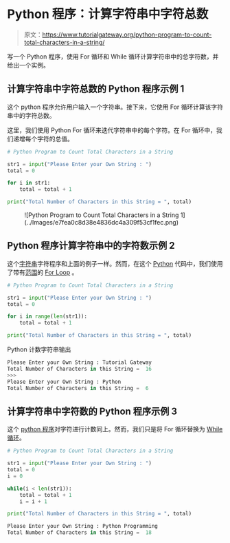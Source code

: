 # Python 程序：计算字符串中字符总数

> 原文：<https://www.tutorialgateway.org/python-program-to-count-total-characters-in-a-string/>

写一个 Python 程序，使用 For 循环和 While 循环计算字符串中的总字符数，并给出一个实例。

## 计算字符串中字符总数的 Python 程序示例 1

这个 python 程序允许用户输入一个字符串。接下来，它使用 For 循环计算该字符串中的字符总数。

这里，我们使用 Python For 循环来迭代字符串中的每个字符。在 For 循环中，我们递增每个字符的总值。

```py
# Python Program to Count Total Characters in a String

str1 = input("Please Enter your Own String : ")
total = 0

for i in str1:
    total = total + 1

print("Total Number of Characters in this String = ", total)
```

<figure class="wp-block-image">![Python Program to Count Total Characters in a String 1](../Images/e7fea0c8d38e4836dc4a309f53cf1fec.png)</figure>

## Python 程序计算字符串中的字符数示例 2

这个[字符串](https://www.tutorialgateway.org/python-string/)字符程序和上面的例子一样。然而，在这个 [Python](https://www.tutorialgateway.org/python-tutorial/) 代码中，我们使用了带有[范围](https://www.tutorialgateway.org/python-range-function/)的 [For Loop](https://www.tutorialgateway.org/python-for-loop/) 。

```py
# Python Program to Count Total Characters in a String

str1 = input("Please Enter your Own String : ")
total = 0

for i in range(len(str1)):
    total = total + 1

print("Total Number of Characters in this String = ", total)
```

Python 计数字符串输出

```py
Please Enter your Own String : Tutorial Gateway
Total Number of Characters in this String =  16
>>> 
Please Enter your Own String : Python
Total Number of Characters in this String =  6
```

## 计算字符串中字符数的 Python 程序示例 3

这个 [python 程序](https://www.tutorialgateway.org/python-programming-examples/)对字符进行计数同上。然而，我们只是将 For 循环替换为 [While 循环](https://www.tutorialgateway.org/python-while-loop/)。

```py
# Python Program to Count Total Characters in a String

str1 = input("Please Enter your Own String : ")
total = 0
i = 0

while(i < len(str1)):
    total = total + 1
    i = i + 1

print("Total Number of Characters in this String = ", total)
```

```py
Please Enter your Own String : Python Programming
Total Number of Characters in this String =  18
```